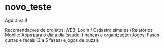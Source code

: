 # novo_teste
Agora vai!!

Recomendações de projetos:
WEB: Login / Cadastro simples / Relatórios
Mobile: Apps para o dia a dia (saúde, finanças e organização)
Jogos: Fases curtas e fáceis (3 a 5 fases) e jogos de puzzle
